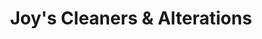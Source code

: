 ---
title: "Joy's Cleaners & Alterations"
url: /lakewood/joys-cleaners-und-alterations/
shop: Wäscherei
---